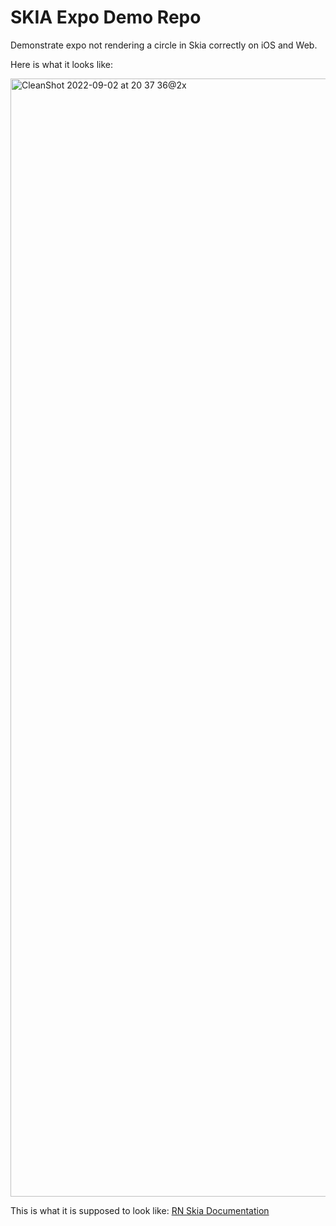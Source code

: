 # SKIA Expo Demo Repo

Demonstrate expo not rendering a circle in Skia correctly on iOS and Web.

Here is what it looks like:

<img width="1789" alt="CleanShot 2022-09-02 at 20 37 36@2x" src="https://user-images.githubusercontent.com/1386966/188218264-38bb125a-1e8d-4ab6-afe6-7c25abb5c60e.png">

This is what it is supposed to look like: [RN Skia Documentation](https://shopify.github.io/react-native-skia/docs/shapes/ellipses#circle)

